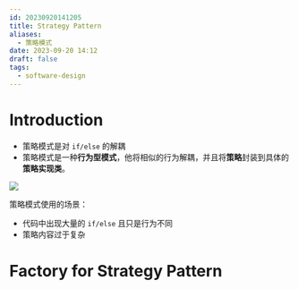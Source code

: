 ```yaml
---
id: 20230920141205
title: Strategy Pattern
aliases:
  - 策略模式
date: 2023-09-20 14:12
draft: false
tags:
  - software-design
---
```

# Introduction

- 策略模式是对 `if/else` 的解耦
- 策略模式是一种**行为型模式**，他将相似的行为解耦，并且将**策略**封装到具体的**策略实现类**。

![](https://cdn.hcplantern.cn/img/202205241725716.png)

策略模式使用的场景：
- 代码中出现大量的 `if/else` 且只是行为不同
- 策略内容过于复杂

# Factory for Strategy Pattern

